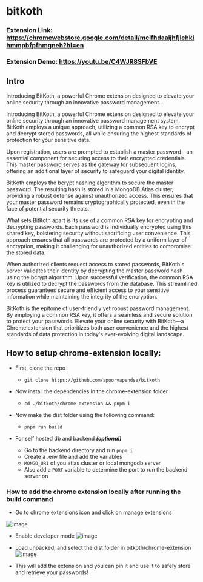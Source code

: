 # bitkoth


### Extension Link: https://chromewebstore.google.com/detail/mcifhdaaijhfjlehkihmmpbfpfhmgneh?hl=en
### Extension Demo: https://youtu.be/C4WJR8SFbVE

## Intro
Introducing BitKoth, a powerful Chrome extension designed to elevate your online security through an innovative password management…

Introducing BitKoth, a powerful Chrome extension designed to elevate your online security through an innovative password management system. BitKoth employs a unique approach, utilizing a common RSA key to encrypt and decrypt stored passwords, all while ensuring the highest standards of protection for your sensitive data.

Upon registration, users are prompted to establish a master password—an essential component for securing access to their encrypted credentials. This master password serves as the gateway for subsequent logins, offering an additional layer of security to safeguard your digital identity.

BitKoth employs the bcrypt hashing algorithm to secure the master password. The resulting hash is stored in a MongoDB Atlas cluster, providing a robust defense against unauthorized access. This ensures that your master password remains cryptographically protected, even in the face of potential security threats.

What sets BitKoth apart is its use of a common RSA key for encrypting and decrypting passwords. Each password is individually encrypted using this shared key, bolstering security without sacrificing user convenience. This approach ensures that all passwords are protected by a uniform layer of encryption, making it challenging for unauthorized entities to compromise the stored data.

When authorized clients request access to stored passwords, BitKoth's server validates their identity by decrypting the master password hash using the bcrypt algorithm. Upon successful verification, the common RSA key is utilized to decrypt the passwords from the database. This streamlined process guarantees secure and efficient access to your sensitive information while maintaining the integrity of the encryption.

BitKoth is the epitome of user-friendly yet robust password management. By employing a common RSA key, it offers a seamless and secure solution to protect your passwords. Elevate your online security with BitKoth—a Chrome extension that prioritizes both user convenience and the highest standards of data protection in today's ever-evolving digital landscape.

## How to setup chrome-extension locally:



- First, clone the repo
    -  ```git clone https://github.com/apoorvapendse/bitkoth```
- Now install the dependencies in the chrome-extension folder
    - ```cd ./bitkoth/chrome-extension && pnpm i```
- Now make the dist folder using the following command:
    - ```pnpm run build```
      
- For self hosted db and backend ***(optional)*** 
    - Go to the backend directory and run ```pnpm i```
    - Create a .env file and add the variables
     - ```MONGO_URI``` of you atlas cluster or local mongodb server
     - Also add a ```PORT``` variable to determine the port to run the backend server on 


### How to add the chrome extension locally after running the build command
- Go to chrome extensions icon and click on manage extensions 

![image](https://github.com/apoorvapendse/bitkoth/assets/102853901/6c9fd287-bc98-4f20-8c0d-64fff1517628)

- Enable developer mode
  ![image](https://github.com/apoorvapendse/bitkoth/assets/102853901/c8a86b7d-0395-41e6-9c5b-aabb1274552a)

- Load unpacked, and select the dist folder in bitkoth/chrome-extension
![image](https://github.com/apoorvapendse/bitkoth/assets/102853901/686abfa3-1c52-4059-92c8-9093bf597988)

- This will add the extension and you can pin it and use it to safely store and retrieve your passwords!
